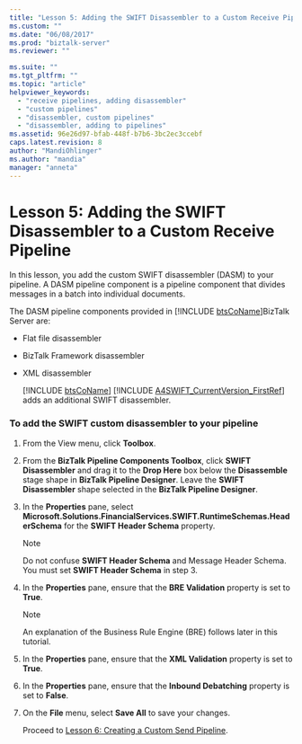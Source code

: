 ```yaml
---
title: "Lesson 5: Adding the SWIFT Disassembler to a Custom Receive Pipeline | Microsoft Docs"
ms.custom: ""
ms.date: "06/08/2017"
ms.prod: "biztalk-server"
ms.reviewer: ""

ms.suite: ""
ms.tgt_pltfrm: ""
ms.topic: "article"
helpviewer_keywords: 
  - "receive pipelines, adding disassembler"
  - "custom pipelines"
  - "disassembler, custom pipelines"
  - "disassembler, adding to pipelines"
ms.assetid: 96e26d97-bfab-448f-b7b6-3bc2ec3ccebf
caps.latest.revision: 8
author: "MandiOhlinger"
ms.author: "mandia"
manager: "anneta"
---
```

# Lesson 5: Adding the SWIFT Disassembler to a Custom Receive Pipeline
In this lesson, you add the custom SWIFT disassembler (DASM) to your pipeline. A DASM pipeline component is a pipeline component that divides messages in a batch into individual documents.  
  
 The DASM pipeline components provided in [!INCLUDE [btsCoName](../../includes/btsconame-md.md)]BizTalk Server are:  
  
- Flat file disassembler  
  
- BizTalk Framework disassembler  
  
- XML disassembler  
  
  [!INCLUDE [btsCoName](../../includes/btsconame-md.md)] [!INCLUDE [A4SWIFT_CurrentVersion_FirstRef](../../includes/a4swift-currentversion-firstref-md.md)] adds an additional SWIFT disassembler.  
  
### To add the SWIFT custom disassembler to your pipeline  
  
1. From the View menu, click **Toolbox**.  
  
2. From the **BizTalk Pipeline Components Toolbox**, click **SWIFT Disassembler** and drag it to the **Drop Here** box below the **Disassemble** stage shape in **BizTalk Pipeline Designer**. Leave the **SWIFT Disassembler** shape selected in the **BizTalk Pipeline Designer**.  
  
3. In the **Properties** pane, select **Microsoft.Solutions.FinancialServices.SWIFT.RuntimeSchemas.HeaderSchema** for the **SWIFT Header Schema** property.  
  
   > [!NOTE]
   >  Do not confuse **SWIFT Header Schema** and Message Header Schema. You must set **SWIFT Header Schema** in step 3.  
  
4. In the **Properties** pane, ensure that the **BRE Validation** property is set to **True**.  
  
   > [!NOTE]
   >  An explanation of the Business Rule Engine (BRE) follows later in this tutorial.  
  
5. In the **Properties** pane, ensure that the **XML Validation** property is set to **True**.  
  
6. In the **Properties** pane, ensure that the **Inbound Debatching** property is set to **False**.  
  
7. On the **File** menu, select **Save All** to save your changes.  
  
   Proceed to [Lesson 6: Creating a Custom Send Pipeline](../../adapters-and-accelerators/accelerator-swift/lesson-6-creating-a-custom-send-pipeline.md).